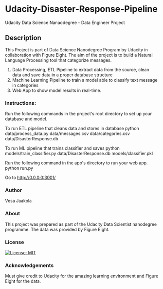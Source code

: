 # Udacity-Disaster-Response-Pipeline
Udacity Data Science Nanaodegree - Data Engineer Project
## Description


This Project is part of Data Science Nanodegree Program by Udacity in collaboration with Figure Eight. The aim of the project is to build a Natural Language Processing tool that categorize messages.

1. Data Processing, ETL Pipeline to extract data from the source, clean data and save data in a proper database structure
2. Machine Learning Pipeline to train a model able to classify text message in categories
3. Web App to show model results in real-time.


### Instructions:
Run the following commands in the project's root directory to set up your database and model.

To run ETL pipeline that cleans data and stores in database python data/process_data.py data/messages.csv data/categories.csv data/DisasterResponse.db

To run ML pipeline that trains classifier and saves python models/train_classifier.py data/DisasterResponse.db models/classifier.pkl

Run the following command in the app's directory to run your web app. python run.py

Go to http://0.0.0.0:3001/


### Author

Vesa Jaakola

### About
This project was prepared as part of the Udacity Data Scientist nanodegree programme. The data was provided by Figure Eight.

### License
[![License: MIT](https://img.shields.io/badge/License-MIT-yellow.svg)](https://opensource.org/licenses/MIT)

### Acknowledgements
Must give credit to Udacity for the amazing learning environment and Figure Eight for the data. 


